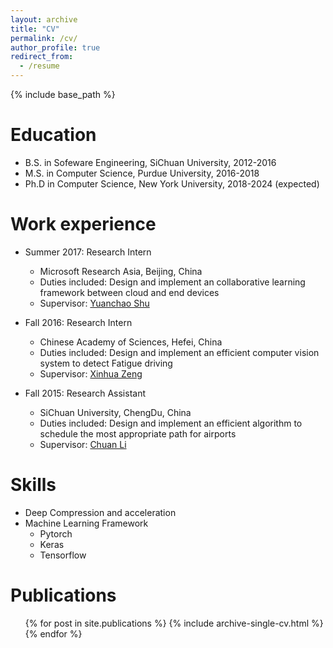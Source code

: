 ```yaml
---
layout: archive
title: "CV"
permalink: /cv/
author_profile: true
redirect_from:
  - /resume
---
```


{% include base_path %}

Education
======
* B.S. in Sofeware Engineering, SiChuan University, 2012-2016
* M.S. in Computer Science, Purdue University, 2016-2018
* Ph.D in Computer Science, New York University, 2018-2024 (expected)

Work experience
======
* Summer 2017: Research Intern
  * Microsoft Research Asia, Beijing, China
  * Duties included: Design and implement an collaborative learning framework between cloud and end devices
  * Supervisor: [Yuanchao Shu](https://www.microsoft.com/en-us/research/people/yushu/)

* Fall 2016: Research Intern
  * Chinese Academy of Sciences, Hefei, China
  * Duties included: Design and implement an efficient computer vision system to detect Fatigue driving
  * Supervisor: [Xinhua Zeng](http://www.iim.cas.cn/dwjs/fyjy/201606/t20160627_340366.html)

* Fall 2015: Research Assistant
  * SiChuan University, ChengDu, China
  * Duties included: Design and implement an efficient algorithm to schedule the most appropriate path for airports
  * Supervisor: [Chuan Li](https://baike.baidu.com/item/%E6%9D%8E%E5%B7%9D/23732810)
  
Skills
======
* Deep Compression and acceleration
* Machine Learning Framework
  * Pytorch
  * Keras
  * Tensorflow

Publications
======
  <ul>{% for post in site.publications %}
    {% include archive-single-cv.html %}
  {% endfor %}</ul>
  
